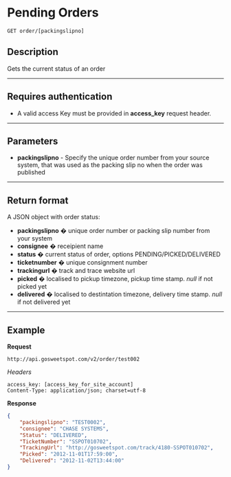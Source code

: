 # Pending Orders

    GET order/[packingslipno]

## Description
Gets the current status of an order

***

## Requires authentication
* A valid access Key must be provided in **access_key** request header.

***

## Parameters
- **packingslipno** - Specify the unique order number from your source system, that was used as the packing slip no when the order was published

***

## Return format
A JSON object with order status:

- **packingslipno** � unique order number or packing slip number from your system
- **consignee** � receipient name
- **status** � current status of order, options PENDING/PICKED/DELIVERED
- **ticketnumber** � unique consignment number
- **trackingurl** � track and trace website url
- **picked** � localised to pickup timezone, pickup time stamp. *null* if not picked yet
- **delivered** � localised to destintation timezone, delivery time stamp. *null* if not delivered yet

***

## Example
**Request**

    http://api.gosweetspot.com/v2/order/test002
    

*Headers*

    access_key: [access_key_for_site_account]
    Content-Type: application/json; charset=utf-8

    

**Response** 
``` json
{
    "packingslipno": "TEST0002",
    "consignee": "CHASE SYSTEMS",
    "Status": "DELIVERED",
    "TicketNumber": "SSPOT010702",
    "TrackingUrl": "http://gosweetspot.com/track/4180-SSPOT010702",
    "Picked": "2012-11-01T17:59:00",
    "Delivered": "2012-11-02T13:44:00"
}
```

